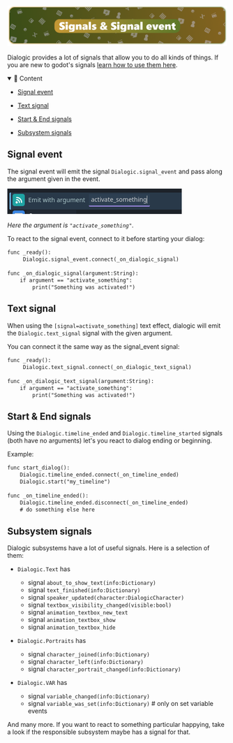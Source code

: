 ![header_signals](./Media/Headers/signals.png)

Dialogic provides a lot of signals that allow you to do all kinds of things.
If you are new to godot's signals [learn how to use them here](https://docs.godotengine.org/en/stable/getting_started/step_by_step/signals.html).

<details open>
<summary>📜 Content</summary>

- [Signal event](#signal-event)

- [Text signal](#text-signal)

- [Start & End signals](#Start--End-signals)

- [Subsystem signals](#Subsystem-signals)

</details>

## Signal event

The signal event will emit the signal `Dialogic.signal_event` and pass along the argument given in the event.

![grafik](./Media/signal_event.png)

*Here the argument is `"activate_something"`.*

To react to the signal event, connect to it before starting your dialog:

```gdscript
func _ready():
     Dialogic.signal_event.connect(_on_dialogic_signal)

func _on_dialogic_signal(argument:String):
    if argument == "activate_something":
        print("Something was activated!")
```

## Text signal

When using the `[signal=activate_something]` text effect, dialogic will emit the `Dialogic.text_signal` signal with the given argument.

You can connect it the same way as the signal_event signal:

```gdscript
func _ready():
     Dialogic.text_signal.connect(_on_dialogic_text_signal)

func _on_dialogic_text_signal(argument:String):
    if argument == "activate_something":
        print("Something was activated!")
```

## Start & End signals

Using the `Dialogic.timeline_ended` and `Dialogic.timeline_started` signals (both have no arguments) let's you react to dialog ending or beginning.

Example:

```gdscript
func start_dialog():
    Dialogic.timeline_ended.connect(_on_timeline_ended)
    Dialogic.start("my_timeline")

func _on_timeline_ended():
    Dialogic.timeline_ended.disconnect(_on_timeline_ended)
    # do something else here
```

## Subsystem signals

Dialogic subsystems have a lot of useful signals. Here is a selection of them:

- `Dialogic.Text` has
  
  - signal `about_to_show_text(info:Dictionary)`
  - signal `text_finished(info:Dictionary)`
  - signal `speaker_updated(character:DialogicCharacter)`
  - signal `textbox_visibility_changed(visible:bool)`
  - signal `animation_textbox_new_text`
  - signal `animation_textbox_show`
  - signal `animation_textbox_hide`

- `Dialogic.Portraits` has
  
  - signal `character_joined(info:Dictionary)`
  - signal `character_left(info:Dictionary)`
  - signal `character_portrait_changed(info:Dictionary)`

- `Dialogic.VAR` has
  
  - signal `variable_changed(info:Dictionary)`
  - signal `variable_was_set(info:Dictionary)` # only on set variable events

And many more. If you want to react to something particular happying, take a look if the responsible subsystem maybe has a signal for that.
